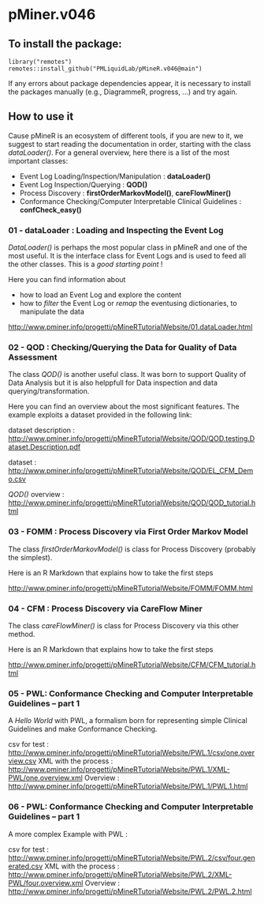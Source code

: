 # pMiner.v046

## To install the package: 
  
```
library("remotes")
remotes::install_github("PMLiquidLab/pMineR.v046@main") 
```

If any errors about package dependencies appear, it is necessary to install the packages manually (e.g., DiagrammeR, progress, ...) and try again.

## How to use it

Cause pMineR is an ecosystem of different tools, if you are new to it, we suggest to start reading the documentation in order, starting with the class *dataLoader()*. For a general overview, here there is a list of the most important classes:

* Event Log Loading/Inspection/Manipulation : **dataLoader()**
* Event Log Inspection/Querying : **QOD()**
* Process Discovery : **firstOrderMarkovModel()**, **careFlowMiner()**
* Conformance Checking/Computer Interpretable Clinical Guidelines : **confCheck_easy()**


### 01 - dataLoader : Loading and Inspecting the Event Log

*DataLoader()* is perhaps the most popular class in pMineR and one of the most useful. It is the interface class for Event Logs and is used to feed all the other classes. This is a *good starting point* !

Here you can find information about

* how to load an Event Log and explore the content
* how to *filter* the Event Log or *remap* the eventusing dictionaries, to manipulate the data


http://www.pminer.info/progetti/pMineRTutorialWebsite/01.dataLoader.html


### 02 - QOD : Checking/Querying the Data for Quality of Data Assessment

The class *QOD()* is another useful class. It was born to support Quality of Data Analysis but it is also helppfull for Data inspection and data querying/transformation.

Here you can find an overview about the most significant features. The example exploits a dataset provided in the following link:

dataset description : http://www.pminer.info/progetti/pMineRTutorialWebsite/QOD/QOD.testing.Dataset.Description.pdf

dataset : http://www.pminer.info/progetti/pMineRTutorialWebsite/QOD/EL_CFM_Demo.csv

*QOD()* overview : http://www.pminer.info/progetti/pMineRTutorialWebsite/QOD/QOD_tutorial.html

### 03 - FOMM : Process Discovery via First Order Markov Model 

The class *firstOrderMarkovModel()* is class for Process Discovery (probably the simplest).

Here is an R Markdown that explains how to take the first steps

http://www.pminer.info/progetti/pMineRTutorialWebsite/FOMM/FOMM.html

### 04 - CFM : Process Discovery via CareFlow Miner 

The class *careFlowMiner()* is class for Process Discovery via this other method.

Here is an R Markdown that explains how to take the first steps

http://www.pminer.info/progetti/pMineRTutorialWebsite/CFM/CFM_tutorial.html


### 05 - PWL: Conformance Checking and Computer Interpretable Guidelines – part 1

A *Hello World* with PWL, a formalism born for representing simple Clinical Guidelines and make Conformance Checking.

csv for test : http://www.pminer.info/progetti/pMineRTutorialWebsite/PWL.1/csv/one.overview.csv
XML with the process : http://www.pminer.info/progetti/pMineRTutorialWebsite/PWL.1/XML-PWL/one.overview.xml
Overview : http://www.pminer.info/progetti/pMineRTutorialWebsite/PWL.1/PWL.1.html

### 06 - PWL: Conformance Checking and Computer Interpretable Guidelines – part 1 

A more complex Example with PWL :

csv for test : http://www.pminer.info/progetti/pMineRTutorialWebsite/PWL.2/csv/four.generated.csv
XML with the process : http://www.pminer.info/progetti/pMineRTutorialWebsite/PWL.2/XML-PWL/four.overview.xml
Overview : http://www.pminer.info/progetti/pMineRTutorialWebsite/PWL.2/PWL.2.html
